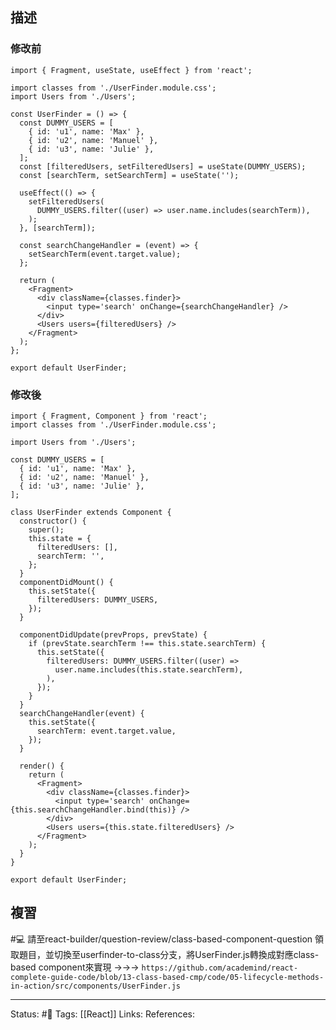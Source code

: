 

## 描述

### 修改前

```
import { Fragment, useState, useEffect } from 'react';

import classes from './UserFinder.module.css';
import Users from './Users';

const UserFinder = () => {
  const DUMMY_USERS = [
    { id: 'u1', name: 'Max' },
    { id: 'u2', name: 'Manuel' },
    { id: 'u3', name: 'Julie' },
  ];
  const [filteredUsers, setFilteredUsers] = useState(DUMMY_USERS);
  const [searchTerm, setSearchTerm] = useState('');

  useEffect(() => {
    setFilteredUsers(
      DUMMY_USERS.filter((user) => user.name.includes(searchTerm)),
    );
  }, [searchTerm]);

  const searchChangeHandler = (event) => {
    setSearchTerm(event.target.value);
  };

  return (
    <Fragment>
      <div className={classes.finder}>
        <input type='search' onChange={searchChangeHandler} />
      </div>
      <Users users={filteredUsers} />
    </Fragment>
  );
};

export default UserFinder;
```


### 修改後

```
import { Fragment, Component } from 'react';
import classes from './UserFinder.module.css';

import Users from './Users';

const DUMMY_USERS = [
  { id: 'u1', name: 'Max' },
  { id: 'u2', name: 'Manuel' },
  { id: 'u3', name: 'Julie' },
];

class UserFinder extends Component {
  constructor() {
    super();
    this.state = {
      filteredUsers: [],
      searchTerm: '',
    };
  }
  componentDidMount() {
    this.setState({
      filteredUsers: DUMMY_USERS,
    });
  }

  componentDidUpdate(prevProps, prevState) {
    if (prevState.searchTerm !== this.state.searchTerm) {
      this.setState({
        filteredUsers: DUMMY_USERS.filter((user) =>
          user.name.includes(this.state.searchTerm),
        ),
      });
    }
  }
  searchChangeHandler(event) {
    this.setState({
      searchTerm: event.target.value,
    });
  }

  render() {
    return (
      <Fragment>
        <div className={classes.finder}>
          <input type='search' onChange={this.searchChangeHandler.bind(this)} />
        </div>
        <Users users={this.state.filteredUsers} />
      </Fragment>
    );
  }
}

export default UserFinder;
```


## 複習
#💻 請至react-builder/question-review/class-based-component-question 領取題目，並切換至userfinder-to-class分支，將UserFinder.js轉換成對應class-based component來實現 ->->-> `https://github.com/academind/react-complete-guide-code/blob/13-class-based-cmp/code/05-lifecycle-methods-in-action/src/components/UserFinder.js`
<!--SR:!2022-11-23,27,250-->

---
Status: #🌱 
Tags:
[[React]]
Links:
References: